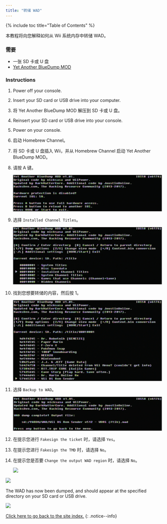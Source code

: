 ```yaml
---
title: "转储 WAD"
---
```


{% include toc title="Table of Contents" %}

本教程将向您解释如何从 Wii 系统内存中转储 WAD。

### 需要

+ 一张 SD 卡或 U 盘
+ [Yet Another BlueDump MOD](https://oscwii.org/library/app/Yet-Another-BlueDump-Mod)

### Instructions

1. Power off your console.
1. Insert your SD card or USB drive into your computer.
1. 将 Yet Another BlueDump MOD 解压到 SD 卡或 U 盘。
1. Reinsert your SD card or USB drive into your console.
1. Power on your console.
1. 启动 Homebrew Channel。
1. 将 SD 卡或 U 盘插入 Wii，并从 Homebrew Channel 启动 Yet Another BlueDump MOD。
1. 请按 A 键。

    ![](/images/homebrew/DumpWADS/1.png)

1. 选择 `Installed Channel Titles`。

    ![](/images/homebrew/DumpWADS/2.png)

1. 找到您想要转储的内容，然后按 1。

    ![](/images/homebrew/DumpWADS/3.png)

1. 选择 `Backup to WAD`。

    ![](/images/homebrew/DumpWADS/4.png)

1. 在提示您进行 `Fakesign the ticket` 时，请选择 `Yes`。
1. 在提示您进行 `Fakesign the TMD` 时，请选择 `No`。
1. 在提示您是否要 `Change the output WAD region` 时，请选择 `No`。

    ![](/images/homebrew/DumpWADS/5.png)

![](/images/homebrew/DumpWADS/6.png)

The WAD has now been dumped, and should appear at the specified directory on your SD card or USB drive.

![](/images/homebrew/DumpWADS/7.png)

[Click here to go back to the site index.](site-navigation)
{: .notice--info}